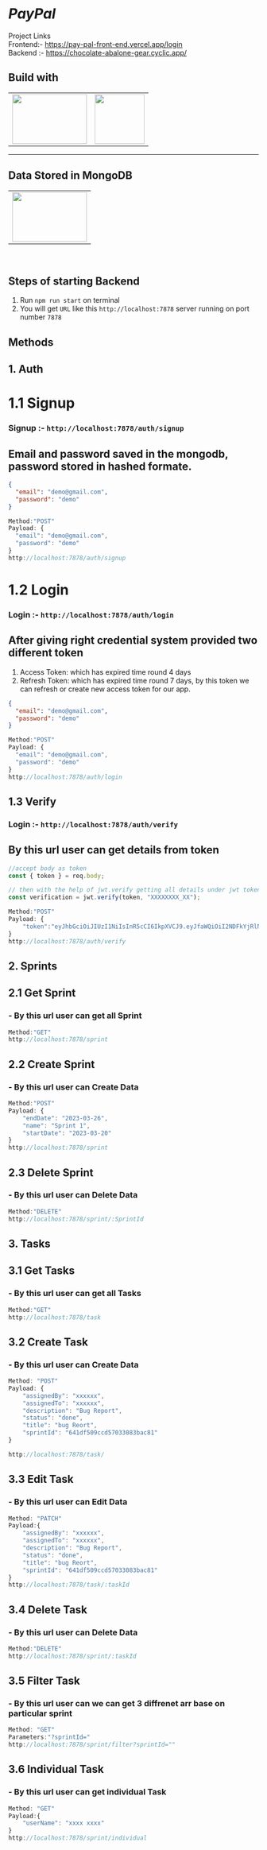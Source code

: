 # _PayPal_

Project Links
<br/>
Frontend:- https://pay-pal-front-end.vercel.app/login
<br/>
Backend :- https://chocolate-abalone-gear.cyclic.app/

## Build with

<table  align=center>
  <tr>
 <td align=center> <img src="https://upload.wikimedia.org/wikipedia/commons/thumb/d/d9/Node.js_logo.svg/1280px-Node.js_logo.svg.png"  height=100   width=150 ></td><td align=center> <img src="https://play-lh.googleusercontent.com/tYFJKlcOj4mUoS36v7w50TRvZ4HErZVkjo2Nvc4Ba_XE5xBr0Rphj4_BW-wMJ-JsDfEC" height=100   ></td>
  </tr>

</table>

<hr/>

## Data Stored in MongoDB

<table  align=center>
  <tr>
 <td align=center> <img src="https://www.edc4it.com/images/blog/mongodb.png"  height=100   width=150 ></td>
  </tr>
</table>

</br>

## Steps of starting Backend

1. Run `npm run start` on terminal
2. You will get `URL` like this `http://localhost:7878` server running on port number `7878`

## Methods

## 1. Auth

# 1.1 Signup

### Signup :- `http://localhost:7878/auth/signup`

## Email and password saved in the mongodb, password stored in hashed formate.

```json
{
  "email": "demo@gmail.com",
  "password": "demo"
}
```

```javascript
Method:"POST"
Payload: {
  "email": "demo@gmail.com",
  "password": "demo"
}
http://localhost:7878/auth/signup
```

# 1.2 Login

### Login :- `http://localhost:7878/auth/login`

## After giving right credential system provided two different token

1. Access Token: which has expired time round 4 days
2. Refresh Token: which has expired time round 7 days, by this token we can refresh or create new access token for our app.

```json
{
  "email": "demo@gmail.com",
  "password": "demo"
}
```

```javascript
Method:"POST"
Payload: {
  "email": "demo@gmail.com",
  "password": "demo"
}
http://localhost:7878/auth/login
```

## 1.3 Verify

### Login :- `http://localhost:7878/auth/verify`

## By this url user can get details from token

```javascript
//accept body as token
const { token } = req.body;

// then with the help of jwt.verify getting all details under jwt token
const verification = jwt.verify(token, "XXXXXXXX_XX");
```

```javascript
Method:"POST"
Payload: {
    "token":"eyJhbGciOiJIUzI1NiIsInR5cCI6IkpXVCJ9.eyJfaWQiOiI2NDFkYjRlNTAzNGI0ZjUwMWQ0MTJhMjIiLCJlbWFpbCI6ImFzaGlzaGtvaGFkQGdtYWlsLmNvbSIsIm5hbWUiOiJBc2hpc2ggS29oYWQiLCJpYXQiOjE2Nzk2Njg2NzAsImV4cCI6MTY4MDAxNDI3MH0.zkKdB91j-dSVlHAnUpVQhe7OqSRh95KYHTZLehecMPU"
}
http://localhost:7878/auth/verify
```

## 2. Sprints

## 2.1 Get Sprint

### - By this url user can get all Sprint

```javascript
Method:"GET"
http://localhost:7878/sprint
```

## 2.2 Create Sprint

### - By this url user can Create Data

```javascript
Method:"POST"
Payload: {
    "endDate": "2023-03-26",
    "name": "Sprint 1",
    "startDate": "2023-03-20"
}
http://localhost:7878/sprint
```

## 2.3 Delete Sprint

### - By this url user can Delete Data

```javascript
Method:"DELETE"
http://localhost:7878/sprint/:SprintId
```

## 3. Tasks

## 3.1 Get Tasks

### - By this url user can get all Tasks

```javascript
Method:"GET"
http://localhost:7878/task
```

## 3.2 Create Task

### - By this url user can Create Data

```javascript
Method: "POST"
Payload: {
    "assignedBy": "xxxxxx",
    "assignedTo": "xxxxxx",
    "description": "Bug Report",
    "status": "done",
    "title": "bug Reort",
    "sprintId": "641df509ccd57033083bac81"
}

http://localhost:7878/task/
```

## 3.3 Edit Task

### - By this url user can Edit Data

```javascript
Method: "PATCH"
Payload:{
    "assignedBy": "xxxxxx",
    "assignedTo": "xxxxxx",
    "description": "Bug Report",
    "status": "done",
    "title": "bug Reort",
    "sprintId": "641df509ccd57033083bac81"
}
http://localhost:7878/task/:taskId
```

## 3.4 Delete Task

### - By this url user can Delete Data

```javascript
Method:"DELETE"
http://localhost:7878/sprint/:taskId
```

## 3.5 Filter Task

### - By this url user can we can get 3 diffrenet arr base on particular sprint

```javascript
Method: "GET"
Parameters:"?sprintId="
http://localhost:7878/sprint/filter?sprintId=""
```

## 3.6 Individual Task

### - By this url user can get individual Task

```javascript
Method: "GET"
Payload:{
    "userName": "xxxx xxxx"
}
http://localhost:7878/sprint/individual
```
